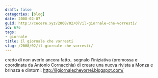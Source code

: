 ```yaml
---
draft: false
categories: [blog]
date: 2008-02-07
guid: http://cecere.xyz/2008/02/07/il-giornale-che-vorresti/
id: 676
tags:
- giornale
title: Il giornale che vorresti
slug: /2008/02/il-giornale-che-vorresti/
---
```


credo di non averlo ancora fatto.. segnalo l'iniziativa (promossa e coordinata da Antonio Cornacchia) di creare una nuova rivista a Monza e brinaza e dintorni: <http://ilgiornalechevorrei.blogspot.com/>